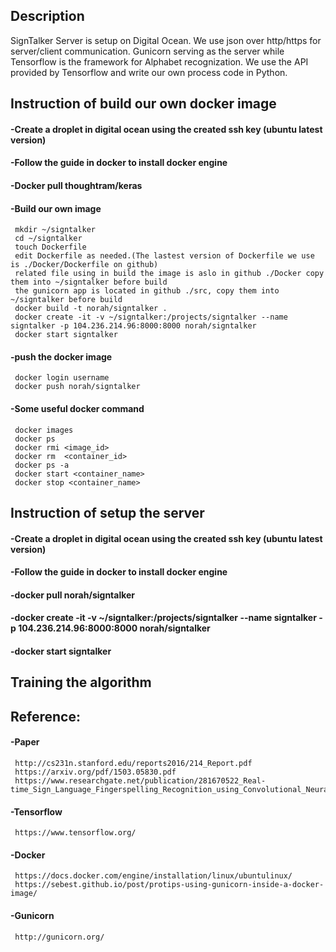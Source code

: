 ## Description
SignTalker Server is setup on Digital Ocean.
We use json over http/https for server/client communication.
Gunicorn serving as the server while Tensorflow is the framework for Alphabet recognization.
We use the API provided by Tensorflow and write our own process code in Python.


## Instruction of build our own docker image
#### -Create a droplet in digital ocean using the created ssh key (ubuntu latest version)
#### -Follow the guide in docker to install docker engine
#### -Docker pull thoughtram/keras
#### -Build our own image
     mkdir ~/signtalker
	 cd ~/signtalker
	 touch Dockerfile
	 edit Dockerfile as needed.(The lastest version of Dockerfile we use is ./Docker/Dockerfile on github)
	 related file using in build the image is aslo in github ./Docker copy them into ~/signtalker before build
	 the gunicorn app is located in github ./src, copy them into ~/signtalker before build
     docker build -t norah/signtalker .
	 docker create -it -v ~/signtalker:/projects/signtalker --name signtalker -p 104.236.214.96:8000:8000 norah/signtalker
	 docker start signtalker
	 
#### -push the docker image
     docker login username
	 docker push norah/signtalker
	
#### -Some useful docker command
     docker images
	 docker ps
	 docker rmi <image_id>
	 docker rm  <container_id>
	 docker ps -a
	 docker start <container_name>
	 docker stop <container_name>
	


## Instruction of setup the server
#### -Create a droplet in digital ocean using the created ssh key (ubuntu latest version)
#### -Follow the guide in docker to install docker engine

#### -docker pull norah/signtalker

#### -docker create -it -v ~/signtalker:/projects/signtalker --name signtalker -p 104.236.214.96:8000:8000 norah/signtalker

#### -docker start signtalker


## Training the algorithm 


## Reference:
#### -Paper
     http://cs231n.stanford.edu/reports2016/214_Report.pdf
     https://arxiv.org/pdf/1503.05830.pdf
     https://www.researchgate.net/publication/281670522_Real-time_Sign_Language_Fingerspelling_Recognition_using_Convolutional_Neural_Networks_from_Depth_map


#### -Tensorflow
     https://www.tensorflow.org/

#### -Docker
     https://docs.docker.com/engine/installation/linux/ubuntulinux/
     https://sebest.github.io/post/protips-using-gunicorn-inside-a-docker-image/

#### -Gunicorn
     http://gunicorn.org/

  